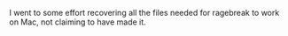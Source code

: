 I went to some effort recovering all the files needed for ragebreak to work on Mac, not claiming to have made it.
